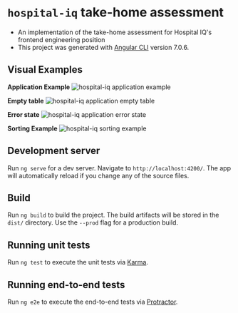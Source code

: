 # `hospital-iq` take-home assessment

* An implementation of the take-home assessment for Hospital IQ's frontend engineering position
* This project was generated with [Angular CLI](https://github.com/angular/angular-cli) version 7.0.6.

## Visual Examples
**Application Example**
![](https://i.imgur.com/NPQsEuK.png "hospital-iq application example")

**Empty table**
![](https://i.imgur.com/3hovqe5.png "hospital-iq application empty table")

**Error state**
![](https://i.imgur.com/V7GyV65.png "hospital-iq application error state")

**Sorting Example**
![](https://i.imgur.com/9Wam0zL.gif "hospital-iq sorting example")

## Development server

Run `ng serve` for a dev server. Navigate to `http://localhost:4200/`. The app will automatically reload if you change any of the source files.

## Build

Run `ng build` to build the project. The build artifacts will be stored in the `dist/` directory. Use the `--prod` flag for a production build.

## Running unit tests

Run `ng test` to execute the unit tests via [Karma](https://karma-runner.github.io).

## Running end-to-end tests

Run `ng e2e` to execute the end-to-end tests via [Protractor](http://www.protractortest.org/).
